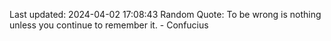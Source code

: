 Last updated: 2024-04-02 17:08:43
Random Quote: To be wrong is nothing unless you continue to remember it. - Confucius